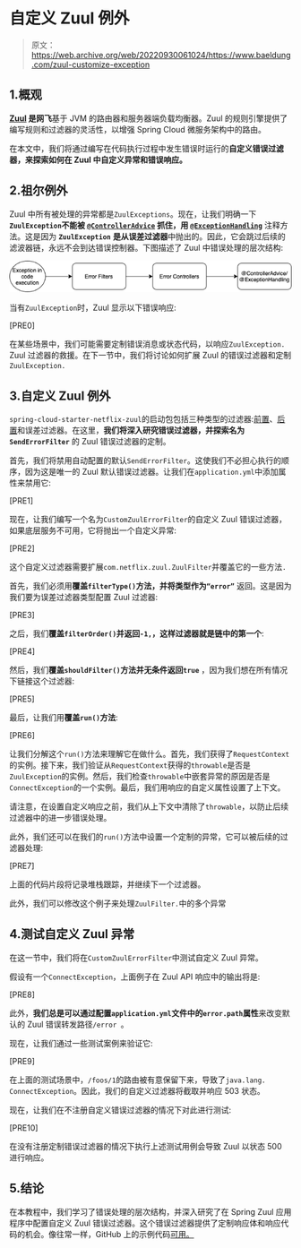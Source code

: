 # 自定义 Zuul 例外

> 原文：<https://web.archive.org/web/20220930061024/https://www.baeldung.com/zuul-customize-exception>

## 1.概观

**[Zuul](/web/20220524064206/https://www.baeldung.com/spring-rest-with-zuul-proxy) 是网飞**基于 JVM 的路由器和服务器端负载均衡器。Zuul 的规则引擎提供了编写规则和过滤器的灵活性，以增强 Spring Cloud 微服务架构中的路由。

在本文中，我们将通过编写在代码执行过程中发生错误时运行的**自定义错误过滤器，来探索如何在 Zuul 中自定义异常和错误响应。**

## 2.祖尔例外

Zuul 中所有被处理的异常都是`ZuulExceptions`。现在，让我们明确一下 **`ZuulException`不能被 [`@ControllerAdvice`](/web/20220524064206/https://www.baeldung.com/exception-handling-for-rest-with-spring#controlleradvice) 抓住，用 [`@ExceptionHandling`](/web/20220524064206/https://www.baeldung.com/exception-handling-for-rest-with-spring#exceptionhandler)** 注释方法。这是因为 **`ZuulException`** **是从误差过滤器**中抛出的。因此，它会跳过后续的滤波器链，永远不会到达错误控制器。下图描述了 Zuul 中错误处理的层次结构:

[![Customizing Zuul Exceptions](img/a4f7cfd835805bb5dbf1ca61c26a530e.png)](/web/20220524064206/https://www.baeldung.com/wp-content/uploads/2022/02/zuul.png)

当有`ZuulException`时，Zuul 显示以下错误响应:

[PRE0]

在某些场景中，我们可能需要定制错误消息或状态代码，以响应`ZuulException.` Zuul 过滤器的救援。在下一节中，我们将讨论如何扩展 Zuul 的错误过滤器和定制`ZuulException.`

## 3.自定义 Zuul 例外

`spring-cloud-starter-netflix-zuul`的启动包包括三种类型的过滤器:[前置](/web/20220524064206/https://www.baeldung.com/spring-rest-with-zuul-proxy#filter)、[后置](/web/20220524064206/https://www.baeldung.com/zuul-filter-modifying-response-body)和误差过滤器。在这里，**我们将深入研究错误过滤器，并探索名为`SendErrorFilter`** 的 Zuul 错误过滤器的定制。

首先，我们将禁用自动配置的默认`SendErrorFilter`。这使我们不必担心执行的顺序，因为这是唯一的 Zuul 默认错误过滤器。让我们在`application.yml`中添加属性来禁用它:

[PRE1]

现在，让我们编写一个名为`CustomZuulErrorFilter`的自定义 Zuul 错误过滤器，如果底层服务不可用，它将抛出一个自定义异常:

[PRE2]

这个自定义过滤器需要扩展`com.netflix.zuul.ZuulFilter`并覆盖它的一些方法``.``

首先，我们必须用**覆盖`filterType()`方法，并将类型作为`“error”`** 返回。这是因为我们要为误差过滤器类型配置 Zuul 过滤器:

[PRE3]

之后，我们**覆盖`filterOrder()`并返回`-1,`，这样过滤器就是链中的第一个**:

[PRE4]

然后，我们**覆盖`shouldFilter()`方法并无条件返回`true`** ，因为我们想在所有情况下链接这个过滤器:

[PRE5]

最后，让我们用**覆盖`run()`方法**:

[PRE6]

让我们分解这个`run()`方法来理解它在做什么。首先，我们获得了`RequestContext`的实例。接下来，我们验证从`RequestContext`获得的`throwable`是否是`ZuulException`的实例。然后，我们检查`throwable`中嵌套异常的原因是否是`ConnectException`的一个实例。最后，我们用响应的自定义属性设置了上下文。

请注意，在设置自定义响应之前，我们从上下文中清除了`throwable`，以防止后续过滤器中的进一步错误处理。

此外，我们还可以在我们的`run()`方法中设置一个定制的异常，它可以被后续的过滤器处理:

[PRE7]

上面的代码片段将记录堆栈跟踪，并继续下一个过滤器。

此外，我们可以修改这个例子来处理`ZuulFilter.`中的多个异常

## 4.测试自定义 Zuul 异常

在这一节中，我们将在`CustomZuulErrorFilter`中测试自定义 Zuul 异常。

假设有一个`ConnectException`，上面例子在 Zuul API 响应中的输出将是:

[PRE8]

此外，**我们总是可以通过配置`application.yml`文件中的`error.path`属性**来改变默认的 Zuul 错误转发路径`/error `。

现在，让我们通过一些测试案例来验证它:

[PRE9]

在上面的测试场景中，`/foos/1`的路由被有意保留下来，导致了`java.lang.` `ConnectException`。因此，我们的自定义过滤器将截取并响应 503 状态。

现在，让我们在不注册自定义错误过滤器的情况下对此进行测试:

[PRE10]

在没有注册定制错误过滤器的情况下执行上述测试用例会导致 Zuul 以状态 500 进行响应。

## 5.结论

在本教程中，我们学习了错误处理的层次结构，并深入研究了在 Spring Zuul 应用程序中配置自定义 Zuul 错误过滤器。这个错误过滤器提供了定制响应体和响应代码的机会。像往常一样，GitHub 上的示例代码[可用。](https://web.archive.org/web/20220524064206/https://github.com/eugenp/tutorials/tree/master/spring-cloud/spring-cloud-zuul/spring-zuul-ui)